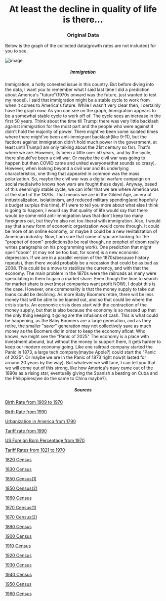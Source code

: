 <html>
<body>
<h1 align="center">At least the decline in quality of life is there...</h1>
<h3 align="center">Original Data</h3>

<p>Below is the graph of the collected data(growth rates are not included) for you to see.</p>

![image](https://user-images.githubusercontent.com/48994987/216841731-824daa99-e424-406c-a543-19ca65201550.png)

<h5 align="center">Immigration</h5>

<p>Immigration, a hotly conested issue in this country. But before diving into the data, I want you to remember what I said last time I did a prediction about
America's "future"(1970s onward was the future, just wanted to test my model). I said that immigration might be a stable cycle to work from when it comes to 
America's future. While I wasn't very clear then, I certainly have the graph now. As you can see on the graph, Immigration appears to be a somewhat stable
cycle to work off of. The cycle sees an increase in the first 50 years. Think about the time till Trump: there was very little backlash against immigration
for the most part and the people who were against it didn't hold the majority of power. There might've been some isolated times where there might've been 
anti-immigrant backlash(like 9-11), but the factions against immigration didn't hold much power in the government, at least until Trump(I am only talking
about the 21st century so far). That's where we are. However, its been a little over 50 years, and by the cycle, there should've been a civil war. Or maybe the
civil war was going to happen but then COVID came and united everyone(that sounds so crazy). However, when looking beyond a civil war and its underlying
characteristics, one thing that appeared in common was the mass polarization. So, maybe the civil war was a digital warfare campaign on social media(who knows
how wars are fought these days). Anyway, based of this seemingly stable cycle, we can infer that we are where America was at the start of the 1870s. That means
we are in the Gilded Age, an era of industrialization, isolationism, and reduced military spending(and hopefully a budget surplus this time). If I were to tell 
you more about what else I think is going to happen, I would say that quality of life would say that there would be some mild anti-immigration laws that don't 
keep too many foreigners out, but they're also not too liberal with immigration. Also, I would say that a new form of economic organization would come through.
It could be more of an online economy, or maybe it could be a new revitalization of American industry. Now, I am sure that some of you are looking for the 
"prophet of doom" predictions(to be real though, no prophet of doom really writes paragraphs on his programming work). One prediction that might spell "doom"
(it may not be too bad, for some) is a new economic depression. If we are in a parallel version of the 1870s(because history repeats), then there would probably
be a recession that could be as bad as 2008. This could be a move to stabilize the currency, and with that the economy. The main problem in the 1870s were the
railroads as many were speculating in them to gain a market share. Even though the time to search for market share is over(most companies want profit NOW), I doubt
this is the case. However, one commonality is that the money supply to take out loans could be declining. As more Baby Boomers retire, there will be less money
that will be able to be loaned out, and so that could be where the crisis starts. An economic crisis does start with the contraction of the money supply, but 
that is also because the economy is so messed up that the only thing keeping it going are the infusions of cash. This is what could be happening, as the Baby
Boomers are a large generation, and as they retire, the smaller "saver" generation may not collectively save as much money as the Boomers did in order to 
keep the economy afloat. Who knows, we might see the "Panic of 2025" The economy is a place with investment abound, but without the money to support them, it
gets harder to keep our modern economy going. Like one railroad company started the Panic in 1873, a large tech company(maybe Apple?) could start the "Panic of
2025". Or maybe we are in the Panic of 1873 right now(it lasted for around 20 years by the way). But whatever we will face, I can tell you that we will come out
of this strong, like how America's navy came out of the 1890s as a rising star, eventually giving the Spanish a beating on Cuba and the Philippines(we do the same
to China maybe?).</p>

<h5 align="center">Sources</h5>

<a href="https://www.cdc.gov/nchs/data/statab/natfinal2003.annvol1_01.pdf">Birth Rate from 1909 to 1970</a>

<a href="https://www.statista.com/statistics/195943/birth-rate-in-the-united-states-since-1990/">Birth Rate from 1990</a>

<a href="https://www.statista.com/statistics/269967/urbanization-in-the-united-states/">Urbanization in America from 1790</a>

<a href="https://www.macrotrends.net/countries/USA/united-states/tariff-rates">Tariff rate from 1990</a>

<a href="https://www.migrationpolicy.org/programs/data-hub/charts/immigrant-population-over-time">US Foreign Born Percentage from 1970</a>

<a href="https://fraser.stlouisfed.org/files/docs/publications/histstatus/pages/1975-1979/58477_1975-1979.pdf">Tariff Rates from 1821 to 1970</a>

<a href="https://www2.census.gov/library/publications/decennial/1820/1820a-02.pdf">1820 Census</a>

<a href="https://www2.census.gov/library/publications/decennial/1830/1830b.pdf">1830 Census</a>

<a href="https://www2.census.gov/library/publications/decennial/1850/1850d/1850d-02.pdf">1850 Census(1)</a>

<a href="https://www2.census.gov/library/publications/decennial/1850/1850a/1850a-06.pdf">1850 Census(2)</a>

<a href="https://www2.census.gov/library/publications/decennial/1860/population/1860a-02.pdf">1860 Census</a>

<a href="https://www2.census.gov/library/publications/decennial/1870/population/1870a-28.pdf">1870 Census(1)</a>

<a href="https://www2.census.gov/library/publications/decennial/1870/vital-statistics/1870b-31.pdf">1870 Census(2)</a>

<a href="https://www2.census.gov/library/publications/decennial/1880/vol-01-population/1880_v1-07.pdf">1880 Census</a>

<a href="https://www2.census.gov/library/publications/decennial/1900/volume-1/volume-1-p3.pdf">1900 Census</a>

<a href="https://www2.census.gov/library/publications/decennial/1910/volume-1/volume-1-p4.pdf">1910 Census</a>

<a href="https://www2.census.gov/library/publications/decennial/1920/volume-3/41084484v3ch01.pdf">1920 Census</a>

<a href="https://www2.census.gov/library/publications/decennial/1930/population-volume-2/16440598v2ch10.pdf">1930 Census</a>

<a href="https://www2.census.gov/library/publications/decennial/1940/population-volume-2/33973538v2p1ch2.pdf">1940 Census</a>

<a href="https://www2.census.gov/library/publications/decennial/1950/population-volume-2/21983999v2p1ch3.pdf">1950 Census</a>

<a href="https://www2.census.gov/prod2/statcomp/documents/1961-02.pdf">1960 Census</a>

</body>
<html>
